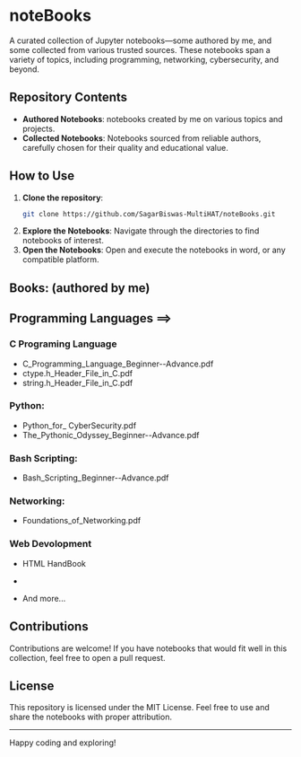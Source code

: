 
# noteBooks

A curated collection of Jupyter notebooks—some authored by me, and some collected from various trusted sources. These notebooks span a variety of topics, including programming, networking, cybersecurity, and beyond.

## Repository Contents

- **Authored Notebooks**: notebooks created by me on various topics and projects.
- **Collected Notebooks**: Notebooks sourced from reliable authors, carefully chosen for their quality and educational value.

## How to Use

1. **Clone the repository**:
   ```bash
   git clone https://github.com/SagarBiswas-MultiHAT/noteBooks.git
   ```
2. **Explore the Notebooks**:
   Navigate through the directories to find notebooks of interest.
3. **Open the Notebooks**:
   Open and execute the notebooks in word, or any compatible platform.

## Books: (authored by me)

## Programming Languages ==> 

### C Programing Language 
- C_Programming_Language_Beginner--Advance.pdf
- ctype.h_Header_File_in_C.pdf
- string.h_Header_File_in_C.pdf

### Python: 
- Python_for_ CyberSecurity.pdf
- The_Pythonic_Odyssey_Beginner--Advance.pdf
  
### Bash Scripting: 
- Bash_Scripting_Beginner--Advance.pdf

### Networking: 
- Foundations_of_Networking.pdf

### Web Devolopment
- HTML HandBook


- 
- And more...

## Contributions

Contributions are welcome! If you have notebooks that would fit well in this collection, feel free to open a pull request.

## License

This repository is licensed under the MIT License. Feel free to use and share the notebooks with proper attribution.

---

Happy coding and exploring!
```

